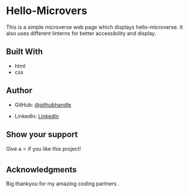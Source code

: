 # Hello-Microvers

This is a simple microverse web page which displays hello-microverse. It also uses different linterns for better accessibility and display.


## Built With

- html
- css



## Author



- GitHub: [@githubhandle](https://github.com/Yoz21)

- LinkedIn: [LinkedIn](https://www.linkedin.com/feed/)



## Show your support

Give a ⭐️ if you like this project!

## Acknowledgments

Big thankyou for my amazing coding partners .

